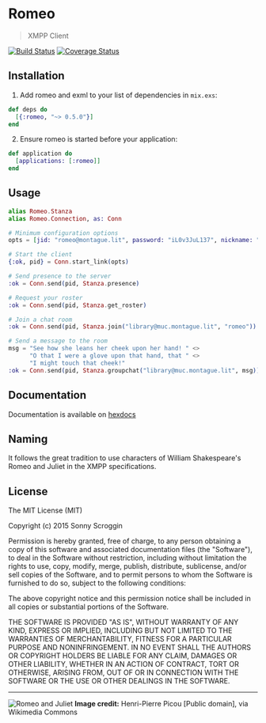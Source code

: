 # Romeo

> XMPP Client

[![Build Status](https://travis-ci.org/scrogson/romeo.svg?branch=master)](https://travis-ci.org/scrogson/romeo)
[![Coverage Status](https://coveralls.io/repos/scrogson/romeo/badge.svg?branch=master&service=github)](https://coveralls.io/github/scrogson/romeo?branch=master)

## Installation

1. Add romeo and exml to your list of dependencies in `mix.exs`:

```elixir
def deps do
  [{:romeo, "~> 0.5.0"}]
end
```

2. Ensure romeo is started before your application:

```elixir
def application do
  [applications: [:romeo]]
end
```

## Usage

```elixir
alias Romeo.Stanza
alias Romeo.Connection, as: Conn

# Minimum configuration options
opts = [jid: "romeo@montague.lit", password: "iL0v3JuL137", nickname: "romeo"]

# Start the client
{:ok, pid} = Conn.start_link(opts)

# Send presence to the server
:ok = Conn.send(pid, Stanza.presence)

# Request your roster
:ok = Conn.send(pid, Stanza.get_roster)

# Join a chat room
:ok = Conn.send(pid, Stanza.join("library@muc.montague.lit", "romeo"))

# Send a message to the room
msg = "See how she leans her cheek upon her hand! " <>
      "O that I were a glove upon that hand, that " <>
      "I might touch that cheek!"
:ok = Conn.send(pid, Stanza.groupchat("library@muc.montague.lit", msg))
```

## Documentation

Documentation is available on [hexdocs](http://hexdocs.pm/romeo/)

## Naming

It follows the great tradition to use characters of William Shakespeare's Romeo
and Juliet in the XMPP specifications.

## License

The MIT License (MIT)

Copyright (c) 2015 Sonny Scroggin

Permission is hereby granted, free of charge, to any person obtaining a copy
of this software and associated documentation files (the "Software"), to deal
in the Software without restriction, including without limitation the rights
to use, copy, modify, merge, publish, distribute, sublicense, and/or sell
copies of the Software, and to permit persons to whom the Software is
furnished to do so, subject to the following conditions:

The above copyright notice and this permission notice shall be included in all
copies or substantial portions of the Software.

THE SOFTWARE IS PROVIDED "AS IS", WITHOUT WARRANTY OF ANY KIND, EXPRESS OR
IMPLIED, INCLUDING BUT NOT LIMITED TO THE WARRANTIES OF MERCHANTABILITY,
FITNESS FOR A PARTICULAR PURPOSE AND NONINFRINGEMENT. IN NO EVENT SHALL THE
AUTHORS OR COPYRIGHT HOLDERS BE LIABLE FOR ANY CLAIM, DAMAGES OR OTHER
LIABILITY, WHETHER IN AN ACTION OF CONTRACT, TORT OR OTHERWISE, ARISING FROM,
OUT OF OR IN CONNECTION WITH THE SOFTWARE OR THE USE OR OTHER DEALINGS IN THE
SOFTWARE.

------------

![Romeo and Juliet](https://upload.wikimedia.org/wikipedia/commons/c/cc/Picou%2C_Henri_Pierre_-_Romeo_and_Juliet.jpg
"Henri-Pierre Picou [Public domain], via Wikimedia Commons")
**Image credit:** Henri-Pierre Picou [Public domain], via Wikimedia Commons
